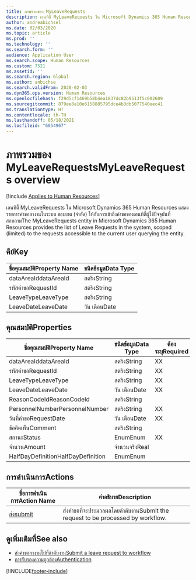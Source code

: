 ```yaml
---
title: ภาพรวมของ MyLeaveRequests
description: เอนทิตี้ MyLeaveRequests ใน Microsoft Dynamics 365 Human Resources แสดงรายการคำขอลางานในระบบ ขอบเขต (จำกัด) ให้กับการเข้าถึงคำขอของเอนทิตี้ผู้ใช้ปัจจุบันที่สอบถาม
author: andreabichsel
ms.date: 02/03/2020
ms.topic: article
ms.prod: ''
ms.technology: ''
ms.search.form: ''
audience: Application User
ms.search.scope: Human Resources
ms.custom: 7521
ms.assetid: ''
ms.search.region: Global
ms.author: anbichse
ms.search.validFrom: 2020-02-03
ms.dyn365.ops.version: Human Resources
ms.openlocfilehash: f29d5cf1469b58b4ea1837dc82b9513f5c002609
ms.sourcegitcommit: 879ee8a10e6158885795dce4b3db5077540eec41
ms.translationtype: HT
ms.contentlocale: th-TH
ms.lasthandoff: 05/18/2021
ms.locfileid: "6054967"
---
```

# <a name="myleaverequests-overview"></a><span data-ttu-id="65b0a-103">ภาพรวมของ MyLeaveRequests</span><span class="sxs-lookup"><span data-stu-id="65b0a-103">MyLeaveRequests overview</span></span>

[!include [Applies to Human Resources](../includes/applies-to-hr.md)]

<span data-ttu-id="65b0a-104">เอนทิตี้ MyLeaveRequests ใน Microsoft Dynamics 365 Human Resources แสดงรายการคำขอลางานในระบบ ขอบเขต (จำกัด) ให้กับการเข้าถึงคำขอของเอนทิตี้ผู้ใช้ปัจจุบันที่สอบถาม</span><span class="sxs-lookup"><span data-stu-id="65b0a-104">The MyLeaveRequests entity in Microsoft Dynamics 365 Human Resources provides the list of Leave Requests in the system, scoped (limited) to the requests accessible to the current user querying the entity.</span></span>

## <a name="key"></a><span data-ttu-id="65b0a-105">คีย์</span><span class="sxs-lookup"><span data-stu-id="65b0a-105">Key</span></span>

  | <span data-ttu-id="65b0a-106">ชื่อคุณสมบัติ</span><span class="sxs-lookup"><span data-stu-id="65b0a-106">Property Name</span></span> | <span data-ttu-id="65b0a-107">ชนิดข้อมูล</span><span class="sxs-lookup"><span data-stu-id="65b0a-107">Data Type</span></span> |
  |---------------|-----------|
  | <span data-ttu-id="65b0a-108">dataAreaId</span><span class="sxs-lookup"><span data-stu-id="65b0a-108">dataAreaId</span></span>    | <span data-ttu-id="65b0a-109">สตริง</span><span class="sxs-lookup"><span data-stu-id="65b0a-109">String</span></span>    |
  | <span data-ttu-id="65b0a-110">รหัสคำขอ</span><span class="sxs-lookup"><span data-stu-id="65b0a-110">RequestId</span></span>     | <span data-ttu-id="65b0a-111">สตริง</span><span class="sxs-lookup"><span data-stu-id="65b0a-111">String</span></span>    |
  | <span data-ttu-id="65b0a-112">LeaveType</span><span class="sxs-lookup"><span data-stu-id="65b0a-112">LeaveType</span></span>     | <span data-ttu-id="65b0a-113">สตริง</span><span class="sxs-lookup"><span data-stu-id="65b0a-113">String</span></span>    |
  | <span data-ttu-id="65b0a-114">LeaveDate</span><span class="sxs-lookup"><span data-stu-id="65b0a-114">LeaveDate</span></span>     | <span data-ttu-id="65b0a-115">วัน เดือน</span><span class="sxs-lookup"><span data-stu-id="65b0a-115">Date</span></span>      |
  
## <a name="properties"></a><span data-ttu-id="65b0a-116">คุณสมบัติ</span><span class="sxs-lookup"><span data-stu-id="65b0a-116">Properties</span></span>

  | <span data-ttu-id="65b0a-117">ชื่อคุณสมบัติ</span><span class="sxs-lookup"><span data-stu-id="65b0a-117">Property Name</span></span>     | <span data-ttu-id="65b0a-118">ชนิดข้อมูล</span><span class="sxs-lookup"><span data-stu-id="65b0a-118">Data Type</span></span> | <span data-ttu-id="65b0a-119">ต้องระบุ</span><span class="sxs-lookup"><span data-stu-id="65b0a-119">Required</span></span> |
  |-------------------|-----------|----------|
  | <span data-ttu-id="65b0a-120">dataAreaId</span><span class="sxs-lookup"><span data-stu-id="65b0a-120">dataAreaId</span></span>        | <span data-ttu-id="65b0a-121">สตริง</span><span class="sxs-lookup"><span data-stu-id="65b0a-121">String</span></span>    | <span data-ttu-id="65b0a-122">X</span><span class="sxs-lookup"><span data-stu-id="65b0a-122">X</span></span>        |
  | <span data-ttu-id="65b0a-123">รหัสคำขอ</span><span class="sxs-lookup"><span data-stu-id="65b0a-123">RequestId</span></span>         | <span data-ttu-id="65b0a-124">สตริง</span><span class="sxs-lookup"><span data-stu-id="65b0a-124">String</span></span>    | <span data-ttu-id="65b0a-125">X</span><span class="sxs-lookup"><span data-stu-id="65b0a-125">X</span></span>        |
  | <span data-ttu-id="65b0a-126">LeaveType</span><span class="sxs-lookup"><span data-stu-id="65b0a-126">LeaveType</span></span>         | <span data-ttu-id="65b0a-127">สตริง</span><span class="sxs-lookup"><span data-stu-id="65b0a-127">String</span></span>    | <span data-ttu-id="65b0a-128">X</span><span class="sxs-lookup"><span data-stu-id="65b0a-128">X</span></span>        |
  | <span data-ttu-id="65b0a-129">LeaveDate</span><span class="sxs-lookup"><span data-stu-id="65b0a-129">LeaveDate</span></span>         | <span data-ttu-id="65b0a-130">วัน เดือน</span><span class="sxs-lookup"><span data-stu-id="65b0a-130">Date</span></span>      | <span data-ttu-id="65b0a-131">X</span><span class="sxs-lookup"><span data-stu-id="65b0a-131">X</span></span>        |
  | <span data-ttu-id="65b0a-132">ReasonCodeId</span><span class="sxs-lookup"><span data-stu-id="65b0a-132">ReasonCodeId</span></span>      | <span data-ttu-id="65b0a-133">สตริง</span><span class="sxs-lookup"><span data-stu-id="65b0a-133">String</span></span>    |          |
  | <span data-ttu-id="65b0a-134">PersonnelNumber</span><span class="sxs-lookup"><span data-stu-id="65b0a-134">PersonnelNumber</span></span>   | <span data-ttu-id="65b0a-135">สตริง</span><span class="sxs-lookup"><span data-stu-id="65b0a-135">String</span></span>    | <span data-ttu-id="65b0a-136">X</span><span class="sxs-lookup"><span data-stu-id="65b0a-136">X</span></span>        |
  | <span data-ttu-id="65b0a-137">วันที่คำขอ</span><span class="sxs-lookup"><span data-stu-id="65b0a-137">RequestDate</span></span>       | <span data-ttu-id="65b0a-138">วัน เดือน</span><span class="sxs-lookup"><span data-stu-id="65b0a-138">Date</span></span>      | <span data-ttu-id="65b0a-139">X</span><span class="sxs-lookup"><span data-stu-id="65b0a-139">X</span></span>        |
  | <span data-ttu-id="65b0a-140">ข้อคิดเห็น</span><span class="sxs-lookup"><span data-stu-id="65b0a-140">Comment</span></span>           | <span data-ttu-id="65b0a-141">สตริง</span><span class="sxs-lookup"><span data-stu-id="65b0a-141">String</span></span>    |          |
  | <span data-ttu-id="65b0a-142">สถานะ</span><span class="sxs-lookup"><span data-stu-id="65b0a-142">Status</span></span>            | <span data-ttu-id="65b0a-143">Enum</span><span class="sxs-lookup"><span data-stu-id="65b0a-143">Enum</span></span>      | <span data-ttu-id="65b0a-144">X</span><span class="sxs-lookup"><span data-stu-id="65b0a-144">X</span></span>        |
  | <span data-ttu-id="65b0a-145">จำนวน</span><span class="sxs-lookup"><span data-stu-id="65b0a-145">Amount</span></span>            | <span data-ttu-id="65b0a-146">จำนวนจริง</span><span class="sxs-lookup"><span data-stu-id="65b0a-146">Real</span></span>      |          |
  | <span data-ttu-id="65b0a-147">HalfDayDefinition</span><span class="sxs-lookup"><span data-stu-id="65b0a-147">HalfDayDefinition</span></span> | <span data-ttu-id="65b0a-148">Enum</span><span class="sxs-lookup"><span data-stu-id="65b0a-148">Enum</span></span>      |          |

## <a name="actions"></a><span data-ttu-id="65b0a-149">การดำเนินการ</span><span class="sxs-lookup"><span data-stu-id="65b0a-149">Actions</span></span>

 | <span data-ttu-id="65b0a-150">ชื่อการดำเนินการ</span><span class="sxs-lookup"><span data-stu-id="65b0a-150">Action Name</span></span>                               | <span data-ttu-id="65b0a-151">คำอธิบาย</span><span class="sxs-lookup"><span data-stu-id="65b0a-151">Description</span></span>                                     |
 |-------------------------------------------|-------------------------------------------------|
 | [<span data-ttu-id="65b0a-152">ส่ง</span><span class="sxs-lookup"><span data-stu-id="65b0a-152">submit</span></span>](hr-developer-api-myleaverequests-submit.md)   | <span data-ttu-id="65b0a-153">ส่งคำขอที่จะประมวลผลโดยลำดับงาน</span><span class="sxs-lookup"><span data-stu-id="65b0a-153">Submit the request to be processed by workflow.</span></span> |

## <a name="see-also"></a><span data-ttu-id="65b0a-154">ดูเพิ่มเติมที่</span><span class="sxs-lookup"><span data-stu-id="65b0a-154">See also</span></span>

- [<span data-ttu-id="65b0a-155">ส่งคำขอลางานไปที่ลำดับงาน</span><span class="sxs-lookup"><span data-stu-id="65b0a-155">Submit a leave request to workflow</span></span>](hr-developer-api-myleaverequests-submit.md)
- [<span data-ttu-id="65b0a-156">การรับรองความถูกต้อง</span><span class="sxs-lookup"><span data-stu-id="65b0a-156">Authentication</span></span>](hr-developer-api-authentication.md)

[!INCLUDE[footer-include](../includes/footer-banner.md)]